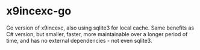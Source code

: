# x9incexc-go
Go version of x9incexc, also using sqlite3 for local cache. Same benefits as C# version, but smaller, faster, more maintainable over a longer period of time, and has no external dependencies - not even sqlite3.
